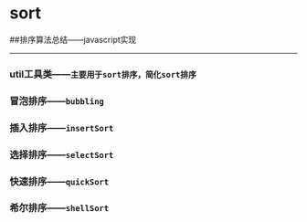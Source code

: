 # sort
##排序算法总结——javascript实现
________________________________
 ### util工具类——`主要用于sort排序，简化sort排序`
 ### 冒泡排序——`bubbling`
 ### 插入排序——`insertSort`
 ### 选择排序——`selectSort`
 ### 快速排序——`quickSort`
 ### 希尔排序——`shellSort`

